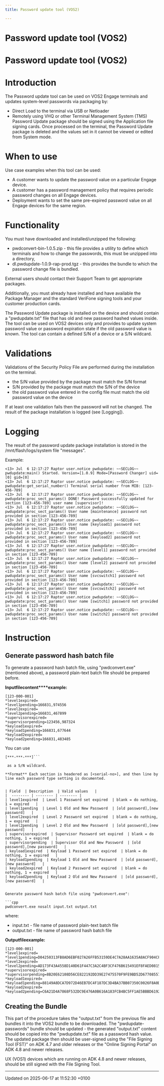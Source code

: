```yaml
---
title: Password update tool (VOS2)

---
```


# Password update tool (VOS2)




# Password update tool (VOS2)


# Introduction

The Password update tool can be used on VOS2 Engage terminals and updates system-level passwords via packaging by:

* Direct Load to the terminal via USB or Netloader
* Remotely using VHQ or other Terminal Management System (TMS) Password Update package should be signed using the Application file signing cards. Once processed on the terminal, the Password Update package is deleted and the values set in it cannot be viewed or edited from System mode.


# When to use

Use case examples when this tool can be used:

* A customer wants to update the password value on a particular Engage device.
* A customer has a password management policy that requires periodic password changes on all Engage devices.
* Deployment wants to set the same pre-expired password value on all Engage devices for the same region.


# Functionality

You must have downloaded and installed/unzipped the following:

* pwdconvert-bin-1.0.5.zip - this file provides a utility to define which terminals and how to change the passwords, this must be unzipped into a directory,
* dl.pwdupdate-1.0.9-rap-prod.tgz - this provides the bundle to which the password change file is bundled.

External users should contact their Support Team to get appropriate packages.


Additionally, you must already have installed and have available the Package Manager and the standard VeriFone signing tools and your customer production cards.

The Password Update package is installed on the device and should contain a "pwdupdate.txt" file that has old and new password hashed values inside. The tool can be used on VOS2 devices only and provides to update system password value or password expiration state if the old password value is known. The tool can contain a defined S/N of a device or a S/N wildcard.


# Validations

Validations of the Security Policy File are performed during the installation on the terminal.

* the S/N value provided by the package must match the S/N format
* S/N provided by the package must match the S/N of the device
* the old password value entered in the config file must match the old password value on the device

If at least one validation fails then the password will not be changed. The result of the package installation is logged (see [Logging]).


# Logging

The result of the password update package installation is stored in the /mnt/flash/logs/system file "messages".

Example: 

```
<13> Jul  6 12:17:27 Raptor user.notice pwdupdate: ~~SECLOG~~ pwdupdate:main() Started. Version=[1.0.9] Mode=[Password Changer] uid=[0] gid=[0]
<13> Jul  6 12:17:27 Raptor user.notice pwdupdate: ~~SECLOG~~ pwdupdate:get_serial_number() Terminal serial number from MIB: [123-456-789]
<13> Jul  6 12:17:27 Raptor user.notice pwdupdate: ~~SECLOG~~ pwdupdate:proc_sect_params() DONE! Password successfully updated for section [123-456-789] user name [supervisor]!
<13> Jul  6 12:17:27 Raptor user.notice pwdupdate: ~~SECLOG~~ pwdupdate:proc_sect_params() User name [maintenance] password not provided in section [123-456-789]
<13> Jul  6 12:17:27 Raptor user.notice pwdupdate: ~~SECLOG~~ pwdupdate:proc_sect_params() User name [keyload1] password not provided in section [123-456-789]
<13> Jul  6 12:17:27 Raptor user.notice pwdupdate: ~~SECLOG~~ pwdupdate:proc_sect_params() User name [keyload2] password not provided in section [123-456-789]
<13> Jul  6 12:17:27 Raptor user.notice pwdupdate: ~~SECLOG~~ pwdupdate:proc_sect_params() User name [level1] password not provided in section [123-456-789]
<13> Jul  6 12:17:27 Raptor user.notice pwdupdate: ~~SECLOG~~ pwdupdate:proc_sect_params() User name [level2] password not provided in section [123-456-789]
<13> Jul  6 12:17:27 Raptor user.notice pwdupdate: ~~SECLOG~~ pwdupdate:proc_sect_params() User name [svcswitch1] password not provided in section [123-456-789]
<13> Jul  6 12:17:27 Raptor user.notice pwdupdate: ~~SECLOG~~ pwdupdate:proc_sect_params() User name [svcswitch2] password not provided in section [123-456-789]
<13> Jul  6 12:17:27 Raptor user.notice pwdupdate: ~~SECLOG~~ pwdupdate:proc_sect_params() User name [switch1] password not provided in section [123-456-789]
<13> Jul  6 12:17:27 Raptor user.notice pwdupdate: ~~SECLOG~~ pwdupdate:proc_sect_params() User name [switch2] password not provided in section [123-456-789]
```


# Instruction


## Generate password hash batch file

To generate a password hash batch file, using "pwdconvert.exe" (mentioned above), a password plain-text batch file should be prepared before.

**Input****file****content****example:**

```
[123-000-001]
*level1expired=
*level1pending=166831,974556
*level2expired=
*level2pending=166831,467899
*supervisorexpired=
*supervisorpending=123456,987324
*keyload1expired=
*keyload1pending=166831,677644
*keyload2expired=
*keyload2pending=166831,483485
```

You can use

```
[***-***-***]```

 as a S/N wildcard.

**Format** Each section is headered as [<serial-no>], and then line by line each password type setting is documented.


| Field  | Description  | Valid values   |
|  -------- | -------- | -------- |
| level1expired  | Level 1 Password set expired  | blank = do nothing, 1 = expired   |
| level1pending  | Level 1 Old and New Password  | [old password],[new password]   |
| level2expired  | Level 2 Password set expired  | blank = do nothing, 1 = expired   |
| level2pending  | Level 2 Old and New Password  | [old password],[new password]   |
| supervisorexpired  | Supervisor Password set expired  | blank = do nothing, 1 = expired   |
| supervisorpending  | Supervisor Old and New Password  | [old password],[new password]   |
| keyload1expired  | Keyload 1 Password set expired  | blank = do nothing, 1 = expired   |
| keyload1pending  | Keyload 1 Old and New Password  | [old password],[new password]   |
| keyload2expired  | Keyload 2 Password set expired  | blank = do nothing, 1 = expired   |
| keyload2pending  | Keyload 2 Old and New Password  | [old password],[new password]   |


Generate password hash batch file using "pwdconvert.exe": 

```cpp
pwdconvert.exe nosalt input.txt output.txt
```

where:



* input.txt - file name of password plain-text batch file 
* output.txt - file name of password hash batch file

**Output****file****example:**

```
[123-000-001]
*level1expired=
*level1pending=D04250313FB8AD6EBF027A26FFB53159DE4C7A28AA1635A8ACF904CFCBC31174
*level2expired=
*level2pending=AD173F43A4558D140D61F447C3A2C4BF3CF476B615491EF8FAED08155A3CD384
*supervisorexpired=
*supervisorpending=8B20E62108D56CE822192DD39E27475570F9FE9BD52D677085577530B15613E3
*keyload1expired=
*keyload1pending=88149A8DCA7D972D46EB7DC4F187DC3D4BA37BB07350C0026F8A0DAE885E831B
*keyload2expired=
*keyload2pending=C6A21D4A7868F532DC9E476A0B616A183FCB4BC5FF1AE5BBBD6192EE739BBA84
```


## Creating the Bundle

This part of the procedure takes the "output.txt" from the previous file and bundles it into the VOS2 bundle to be downloaded. The "pwdupdate-passwords" bundle should be updated - the generated "output.txt" content should be copied into the "pwdupdate.txt" file as a password hash value. The updated package then should be user-signed using the "File Signing Tool (FST)" on ADK 4.7 and older releases or the "Online Signing Portal" on ADK 4.8 and newer releases.

UX (VOS1) devices which are running on ADK 4.8 and newer releases, should be still signed with the File Signing Tool. 

-------------------------------

Updated on 2025-06-17 at 11:52:30 +0100

